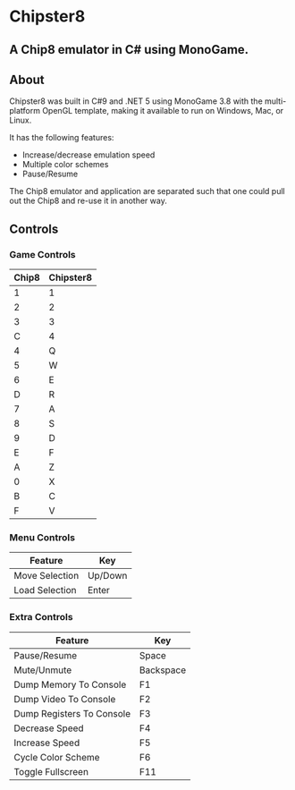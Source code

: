 # Chipster8

## A Chip8 emulator in C# using MonoGame. 

## About
Chipster8 was built in C#9 and .NET 5 using MonoGame 3.8 with the multi-platform OpenGL template, making it available to run on Windows, Mac, or Linux.

It has the following features:
- Increase/decrease emulation speed
- Multiple color schemes
- Pause/Resume

The Chip8 emulator and application are separated such that one could pull out the Chip8 and re-use it in another way.

## Controls

### Game Controls
| Chip8  | Chipster8 |
| ------------- | ------------- |
| 1 | 1 |
| 2 | 2 |
| 3 | 3 |
| C | 4 |
| 4 | Q |
| 5 | W |
| 6 | E |
| D | R |
| 7 | A |
| 8 | S |
| 9 | D |
| E | F |
| A | Z |
| 0 | X |
| B | C |
| F | V |

### Menu Controls
| Feature  | Key |
| ------------- | ------------- |
| Move Selection | Up/Down |
| Load Selection | Enter |

### Extra Controls
| Feature  | Key |
| ------------- | ------------- |
| Pause/Resume | Space |
| Mute/Unmute | Backspace |
| Dump Memory To Console | F1 |
| Dump Video To Console | F2 |
| Dump Registers To Console | F3 |
| Decrease Speed | F4 |
| Increase Speed | F5 |
| Cycle Color Scheme | F6 |
| Toggle Fullscreen | F11 |
